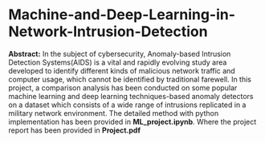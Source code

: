 # Machine-and-Deep-Learning-in-Network-Intrusion-Detection
**Abstract:** In the subject of cybersecurity, Anomaly-based Intrusion Detection
Systems(AIDS) is a vital and rapidly evolving study area developed
to identify different kinds of malicious network traffic and computer
usage, which cannot be identified by traditional farewell. In this
project, a comparison analysis has been conducted on some popular machine
learning and deep learning techniques-based anomaly detectors on
a dataset which consists of a wide range of intrusions replicated in a
military network environment.
The detailed method with python implementation has been provided in **ML_project.ipynb**.
Where the project report has been provided in **Project.pdf**
